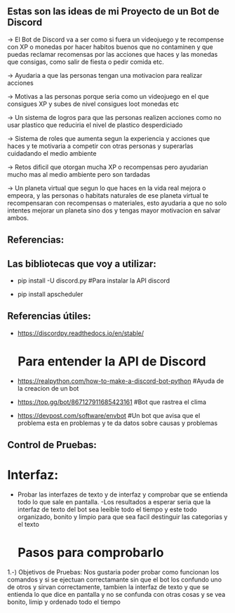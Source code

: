 ## Estas son las ideas de mi Proyecto de un Bot de Discord
-> El Bot de Discord va a ser como si fuera un videojuego y te recompense con XP o monedas por hacer habitos buenos que no contaminen y que puedas reclamar recomensas por las acciones que haces y las monedas que consigas, como salir de fiesta o pedir comida etc.

-> Ayudaria a que las personas tengan una motivacion para realizar acciones

-> Motivas a las personas porque seria como un videojuego en el que consigues XP y subes de nivel consigues loot monedas etc

-> Un sistema de logros para que las personas realizen acciones como no usar plastico que reduciria el nivel de plastico desperdiciado

-> Sistema de roles que aumenta segun la experiencia y acciones que haces y te motivaria a competir con otras personas y superarlas cuidadando el medio ambiente

-> Retos dificil que otorgan mucha XP o recompensas pero ayudarian mucho mas al medio ambiente pero son tardadas

-> Un planeta virtual que segun lo que haces en la vida real mejora o empeora, y las personas o habitats naturales de ese planeta virtual te 
recompensaran con recompensas o materiales, esto ayudaria a que no solo intentes mejorar un planeta sino dos y tengas mayor motivacion en salvar ambos.




## Referencias:
## Las bibliotecas que voy a utilizar:

- pip install -U discord.py #Para instalar la API discord
  
- pip install apscheduler

## Referencias útiles:

- https://discordpy.readthedocs.io/en/stable/ 
  # Para entender la API de Discord

- https://realpython.com/how-to-make-a-discord-bot-python
  #Ayuda de la creacion de un bot

- https://top.gg/bot/867127911685423161
  #Bot que rastrea el clima

- https://devpost.com/software/envbot
  #Un bot que avisa que el problema esta en problemas y te da datos sobre causas y problemas


## Control de Pruebas:

# Interfaz:
- Probar las interfazes de texto y de interfaz y comprobar que se entienda todo lo que sale en pantalla.
  -Los resultados a esperar seria que la interfaz de texto del bot sea leeible todo el tiempo y este todo organizado, bonito y limpio       para que sea facil destinguir las categorias y el texto
  # Pasos para comprobarlo



1.-) Objetivos de Pruebas: Nos gustaria poder probar como funcionan los comandos y si se ejectuan correctamante sin que el bot los confundo uno de otros y sirvan correctamente, tambien la interfaz de texto y que se entienda lo que dice en pantalla y no se confunda con otras cosas y se vea bonito, limip y ordenado todo el tiempo
